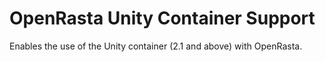 # OpenRasta Unity Container Support

Enables the use of the Unity container (2.1 and above) with OpenRasta.